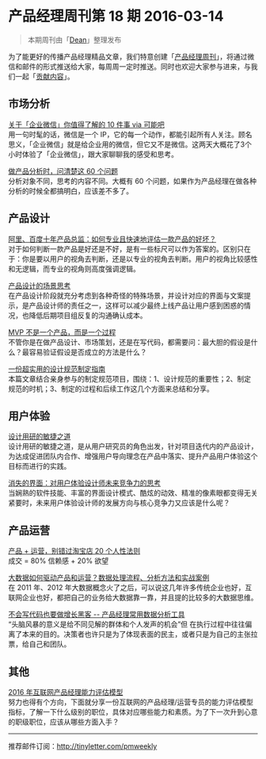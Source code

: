 # 产品经理周刊第 18 期 2016-03-14

> 本期周刊由「[Dean](http://pmweekly.com/contributors/#dean)」整理发布     

为了能更好的传播产品经理精品文章，我们特意创建「[产品经理周刊](http://pmweekly.com/)」，将通过微信和邮件的形式推送给大家，每周周一定时推送。同时也欢迎大家参与进来，与我们一起「[贡献内容](https://github.com/vincent4j/pmweekly.com/issues/new)」。    

## 市场分析

[关于「企业微信」你值得了解的 10 件事 via 可能吧](http://mp.weixin.qq.com/s?__biz=MjM5ODQwMjA4MA==&mid=401614332&idx=1&sn=97abf02c28c9eb290619654a451e567d&scene=23&srcid=0309TEUStfXSEw8cagr49HFq#rd)   
用一句时髦的话，微信是一个 IP，它的每一个动作，都能引起所有人关注。顾名思义，「企业微信」就是给企业用的微信，但它又不是微信。这两天大概花了3个小时体验了「企业微信」，跟大家聊聊我的感受和思考。   

[做产品分析时，问清楚这 60 个问题](http://zaodula.com/archives/19561.html)  
分析对象不同，思考的内容不同。大概有 60 个问题，如果作为产品经理在做各种分析的时候全都搞明白，应该差不多了。

## 产品设计

[阿里、百度十年产品总监：如何专业且快速地评估一款产品的好坏？](http://mp.weixin.qq.com/s?__biz=MjM5NTQ5MjIyMA==&mid=404770775&idx=2&sn=de8f4b60287b204a275f6a9dd318e1e2&scene=23&srcid=031110lT7JQ5rgh3ALbjfLVu#rd)   
对于如何判断一款产品是好还是不好，是有一些标尺可以作为答案的。区别只在于：你是要以用户的视角去判断，还是以专业的视角去判断。用户的视角比较感性和无逻辑，而专业的视角则高度强调逻辑。   

[产品设计的场景思考](https://medium.com/@akikozhang/%E4%BA%A7%E5%93%81%E8%AE%BE%E8%AE%A1%E7%9A%84%E5%9C%BA%E6%99%AF%E6%80%9D%E8%80%83-45db03c49ec#.m5z6e9vfh)    
在产品设计阶段就充分考虑到各种奇怪的特殊场景，并设计对应的界面与文案提示，是产品设计师的责任之一，这样可以减少最终上线产品让用户感到困惑的情况，也降低后期项目组反复的沟通确认成本。

[MVP 不是一个产品，而是一个过程](https://medium.com/a-theater/mvp-%E4%B8%8D%E6%98%AF%E4%B8%80%E4%B8%AA%E4%BA%A7%E5%93%81-%E8%80%8C%E6%98%AF%E4%B8%80%E4%B8%AA%E8%BF%87%E7%A8%8B-6ae1ca79446a#.4w14n3sqk)   
不管你是在做产品设计、市场策划，还是在写代码，都需要问：最大胆的假设是什么？最容易验证假设是否成立的方法是什么？   

[一份超实用的设计规范制定指南](https://mp.weixin.qq.com/s?__biz=MjM5NjA3ODI3Ng==&mid=401924284&idx=1&sn=db08959b9980d1bc69bececcf648e567&scene=0&key=710a5d99946419d9e2fddd61a3986497edf39b72633e9d2e0f50d9194b3ed6748a7bf9ed39efc7497db8a3b907107d42&ascene=0&uin=NDgwNzA1&devicetype=iMac+MacBookPro11%2C1+OSX+OSX+10.11.3+build(15D21)&version=11020201&pass_ticket=2dLaql0TK3n%2B1uGtdW60JgoTx7sbaNIds6%2FAIPPRAdw%3D)     
本篇文章结合亲身参与的制定规范项目，围绕：1、设计规范的重要性；2、制定规范的时机；3、制定的过程和后续工作这几个方面来总结和分享。   

## 用户体验

[设计用研的敏捷之道](https://isux.tencent.com/agile-user-research-for-design.html)   
设计用研的敏捷之道，是从用户研究员的角色出发，针对项目迭代内的产品设计，为达成促进团队内合作、增强用户导向理念在产品中落实、提升产品用户体验这个目标而进行的实践。  

[消失的界面：对用户体验设计师未来竞争力的思考](https://medium.com/@akikozhang/%E6%B6%88%E5%A4%B1%E7%9A%84%E7%95%8C%E9%9D%A2-%E5%AF%B9%E7%94%A8%E6%88%B7%E4%BD%93%E9%AA%8C%E8%AE%BE%E8%AE%A1%E5%B8%88%E6%9C%AA%E6%9D%A5%E7%AB%9E%E4%BA%89%E5%8A%9B%E7%9A%84%E6%80%9D%E8%80%83-5be8884b381b#.v1trjxkbh)   
当娴熟的软件技能、丰富的界面设计模式、酷炫的动效、精准的像素眼都变得无关紧要时，未来用户体验设计师的发展方向与核心竞争力又应该是什么呢？

## 产品运营

[产品 + 运营，别错过淘宝店 20 个人性法则](http://mp.weixin.qq.com/s?__biz=MjM5NTQ5MjIyMA==&mid=404743814&idx=2&sn=dbc497d5e96b1f167c10b7e3985a8a8a&scene=23&srcid=0310uXWpy5J9sUybDbBJ2AlN#rd)   
成交 = 80% 信赖感 + 20% 欲望   

[大数据如何驱动产品和运营？数据处理流程、分析方法和实战案例](http://mp.weixin.qq.com/s?__biz=MjM5OTEwNjI2MA==&mid=403321064&idx=1&sn=4c0af2d63a4db3ec4fe980ac609d4ff4&scene=23&srcid=0312rxu7ZozKFDh7Zpl9kk6B#rd)     
在 2011 年、2012 年大数据概念火了之后，可以说这几年许多传统企业也好，互联网企业也好，都把自己的业务给大数据靠一靠，并且提的比较多的大数据思维。   

[不会写代码也要做增长黑客 -- 产品经理常用数据分析工具](http://www.pmcaff.com/entry?id=2000000000010548&from=label&pmc_param%5Blabel_name%5D=%E7%83%AD%E9%97%A8)   
“头脑风暴的意义是给不同见解的群体和个人发声的机会”但 在执行过程中往往偏离了本来的目的。决策者也许只是为了体现表面的民主，或者只是为自己的主张拉票，给自己和团队。

## 其他

[2016 年互联网产品经理能力评估模型](http://www.pmcaff.com/entry?id=2000000000010565&from=label&pmc_param%5Blabel_name%5D=%E7%83%AD%E9%97%A8)   
努力也得有个方向，下面就分享一份互联网的产品经理/运营专员的能力评估模型指标，了解一下什么级别的职位，具体对应哪些能力和素质。为了下一次升到心意的职级职位，应该从哪些方面入手？ 

---
推荐邮件订阅：<http://tinyletter.com/pmweekly>  
      
  
 
